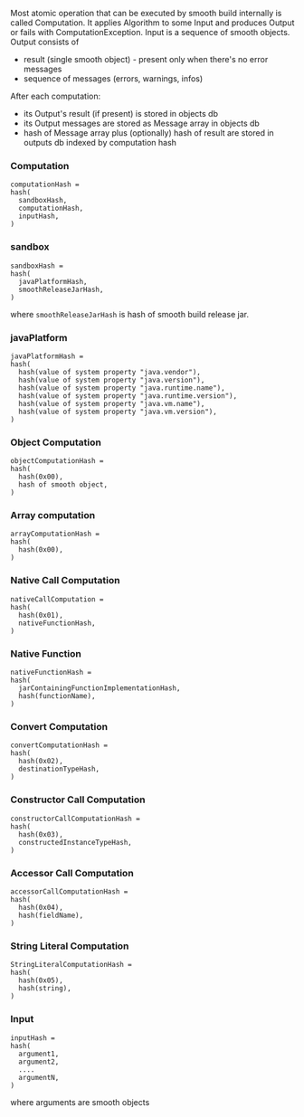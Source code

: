 Most atomic operation that can be executed by smooth build internally is called Computation.
It applies Algorithm to some Input and produces Output or fails with ComputationException.
Input is a sequence of smooth objects.
Output consists of
 - result (single smooth object) - present only when there's no error messages 
 - sequence of messages (errors, warnings, infos)

After each computation:
 - its Output's result (if present) is stored in objects db
 - its Output messages are stored as Message array in objects db
 - hash of Message array plus (optionally) hash of result are stored in outputs db indexed by 
 computation hash
 

### Computation


```
computationHash =
hash(
  sandboxHash,
  computationHash,
  inputHash,
)
```

### sandbox

```
sandboxHash =
hash(
  javaPlatformHash,
  smoothReleaseJarHash,
)
```

where `smoothReleaseJarHash` is hash of smooth build release jar.


### javaPlatform

```
javaPlatformHash =
hash(
  hash(value of system property "java.vendor"),
  hash(value of system property "java.version"),
  hash(value of system property "java.runtime.name"),
  hash(value of system property "java.runtime.version"),
  hash(value of system property "java.vm.name"),
  hash(value of system property "java.vm.version"),
)
```

### Object Computation

```
objectComputationHash =
hash(
  hash(0x00),
  hash of smooth object,
)
```

### Array computation

```
arrayComputationHash =
hash(
  hash(0x00),
)
```

### Native Call Computation

```
nativeCallComputation =
hash(
  hash(0x01),
  nativeFunctionHash,
)
```

### Native Function

```
nativeFunctionHash =
hash(
  jarContainingFunctionImplementationHash,
  hash(functionName),
)
```

### Convert Computation

```
convertComputationHash =
hash(
  hash(0x02),
  destinationTypeHash,
)
```

### Constructor Call Computation

```
constructorCallComputationHash =
hash(
  hash(0x03),
  constructedInstanceTypeHash,
)
```

### Accessor Call Computation

```
accessorCallComputationHash =
hash(
  hash(0x04),
  hash(fieldName),
)
```

### String Literal Computation

```
StringLiteralComputationHash =
hash(
  hash(0x05),
  hash(string),
)
```

### Input

```
inputHash =
hash(
  argument1,
  argument2,
  ....
  argumentN,
)
```
where arguments are smooth objects
